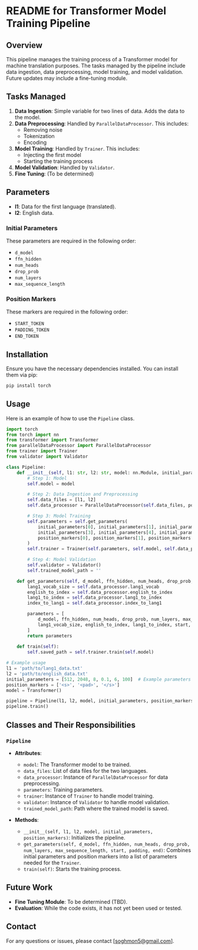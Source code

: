 # README for Transformer Model Training Pipeline

## Overview
This pipeline manages the training process of a Transformer model for machine translation purposes. The tasks managed by the pipeline include data ingestion, data preprocessing, model training, and model validation. Future updates may include a fine-tuning module.

## Tasks Managed
1. **Data Ingestion**: Simple variable for two lines of data. Adds the data to the model.
2. **Data Preprocessing**: Handled by `ParallelDataProcessor`. This includes:
   - Removing noise
   - Tokenization
   - Encoding
3. **Model Training**: Handled by `Trainer`. This includes:
   - Injecting the first model
   - Starting the training process
4. **Model Validation**: Handled by `Validator`.
5. **Fine Tuning**: (To be determined)

## Parameters
- **l1**: Data for the first language (translated).
- **l2**: English data.

### Initial Parameters
These parameters are required in the following order:
- `d_model`
- `ffn_hidden`
- `num_heads`
- `drop_prob`
- `num_layers`
- `max_sequence_length`

### Position Markers
These markers are required in the following order:
- `START_TOKEN`
- `PADDING_TOKEN`
- `END_TOKEN`

## Installation
Ensure you have the necessary dependencies installed. You can install them via pip:
```bash
pip install torch
```

## Usage
Here is an example of how to use the `Pipeline` class.

```python
import torch
from torch import nn
from transformer import Transformer
from parallelDataProcessor import ParallelDataProcessor
from trainer import Trainer
from validator import Validator

class Pipeline:   
    def __init__(self, l1: str, l2: str, model: nn.Module, initial_parameters: list, position_markers: list) -> None:
        # Step 1: Model
        self.model = model

        # Step 2: Data Ingestion and Preprocessing
        self.data_files = [l1, l2]
        self.data_processor = ParallelDataProcessor(self.data_files, position_markers) 

        # Step 3: Model Training
        self.parameters = self.get_parameters(
            initial_parameters[0], initial_parameters[1], initial_parameters[2], 
            initial_parameters[3], initial_parameters[4], initial_parameters[5], 
            position_markers[0], position_markers[1], position_markers[2]
        )
        self.trainer = Trainer(self.parameters, self.model, self.data_processor) 

        # Step 4: Model Validation
        self.validator = Validator() 
        self.trained_model_path = ''

    def get_parameters(self, d_model, ffn_hidden, num_heads, drop_prob, num_layers, max_sequence_length, start, padding, end): 
        lang1_vocab_size = self.data_processor.lang1_vocab 
        english_to_index = self.data_processor.english_to_index
        lang1_to_index = self.data_processor.lang1_to_index
        index_to_lang1 = self.data_processor.index_to_lang1

        parameters = [
            d_model, ffn_hidden, num_heads, drop_prob, num_layers, max_sequence_length,
            lang1_vocab_size, english_to_index, lang1_to_index, start, end, padding, index_to_lang1
        ]
        return parameters
    
    def train(self):
        self.saved_path = self.trainer.train(self.model)

# Example usage
l1 = 'path/to/lang1_data.txt'
l2 = 'path/to/english_data.txt'
initial_parameters = [512, 2048, 8, 0.1, 6, 100]  # Example parameters
position_markers = ['<s>', '<pad>', '</s>']
model = Transformer()

pipeline = Pipeline(l1, l2, model, initial_parameters, position_markers)
pipeline.train()
```

## Classes and Their Responsibilities
### `Pipeline`
- **Attributes**:
  - `model`: The Transformer model to be trained.
  - `data_files`: List of data files for the two languages.
  - `data_processor`: Instance of `ParallelDataProcessor` for data preprocessing.
  - `parameters`: Training parameters.
  - `trainer`: Instance of `Trainer` to handle model training.
  - `validator`: Instance of `Validator` to handle model validation.
  - `trained_model_path`: Path where the trained model is saved.
  
- **Methods**:
  - `__init__(self, l1, l2, model, initial_parameters, position_markers)`: Initializes the pipeline.
  - `get_parameters(self, d_model, ffn_hidden, num_heads, drop_prob, num_layers, max_sequence_length, start, padding, end)`: Combines initial parameters and position markers into a list of parameters needed for the `Trainer`.
  - `train(self)`: Starts the training process.

## Future Work
- **Fine Tuning Module**: To be determined (TBD).
- **Evaluation**: While the code exists, it has not yet been used or tested.

## Contact
For any questions or issues, please contact [soghmon5@gmail.com].

